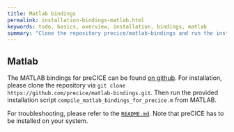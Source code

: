 ```yaml
---
title: Matlab bindings
permalink: installation-bindings-matlab.html
keywords: todo, basics, overview, installation, bindings, matlab
summary: "Clone the repository precice/matlab-bindings and run the installation script with Matlab"
---
```


## Matlab

The MATLAB bindings for preCICE can be found [on github](https://github.com/precice/matlab-bindings). For installation, please clone the repository via `git clone https://github.com/precice/matlab-bindings.git`. Then run the provided installation script `compile_matlab_bindings_for_precice.m` from MATLAB.

For troubleshooting, please refer to the [`README.md`](https://github.com/precice/matlab-bindings/blob/develop/README.md). Note that preCICE has to be installed on your system.
